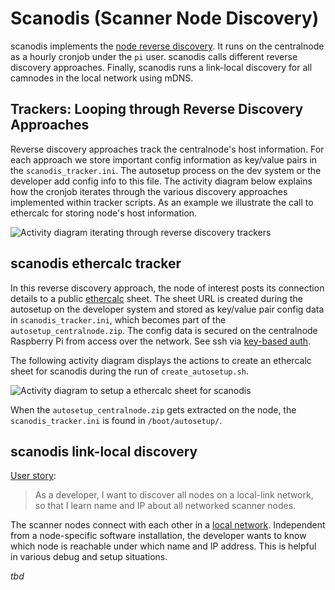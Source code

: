 # Scanodis (Scanner Node Discovery)

scanodis implements the [node reverse discovery](reverse_discovery.md). It runs on the centralnode as a hourly cronjob under the `pi` user. scanodis calls different reverse discovery approaches. Finally, scanodis runs a link-local discovery for all camnodes in the local network using mDNS.

## Trackers: Looping through Reverse Discovery Approaches

Reverse discovery approaches track the centralnode's host information. For each approach we store important config information as key/value pairs in the `scanodis_tracker.ini`. The autosetup process on the dev system or the developer add config info to this file. The activity diagram below explains how the cronjob iterates through the various discovery approaches implemented within tracker scripts. As an example we illustrate the call to ethercalc for storing node's host information.

![Activity diagram iterating through reverse discovery trackers](http://www.plantuml.com/plantuml/png/3Sqn3i8m34RXlQU02yH3DwOEt803LCQnQDJ4GVOVmV6RwKbl-RO0EqQhoxsOr95rUBqTm3SUHCw_z2aundk4kdI36fBqHf9LpjLfVRw4pTIfSM0cTmbYsMFkdaliS9PJFHB-M3QrFB4B)

## scanodis ethercalc tracker

In this reverse discovery approach, the node of interest posts its connection details to a public [ethercalc](https://ethercalc.net/) sheet. The sheet URL is created during the autosetup on the developer system and stored as key/value pair config data in `scanodis_tracker.ini`, which becomes part of the `autosetup_centralnode.zip`. The config data is secured on the centralnode Raspberry Pi from access over the network. See ssh via [key-based auth](sshkeys.md).

The following activity diagram displays the actions to create an ethercalc sheet for scanodis during the run of `create_autosetup.sh`. 

![Activity diagram to setup a ethercalc sheet for scanodis](http://www.plantuml.com/plantuml/png/3SYn3G8n30NGLM21kBYEcWqOu6H-B1AHSv3z8nYVgvxqhjqnLhKLuzB8Jzv4Gh_brTdMSwK5fjES1VCGLCDx2zdk3wYxXHoQFAaJAOezpvwrvsvi5j21mX__)

When the `autosetup_centralnode.zip` gets extracted on the node, the `scanodis_tracker.ini` is found in `/boot/autosetup/`.

## scanodis link-local discovery

[User story](https://trello.com/c/sLm77is1):
> As a developer, I want to discover all nodes on a local-link network, so that I learn name and IP about all networked scanner nodes.

The scanner nodes connect with each other in a [local network](network.md#3dscanner-network). Independent from a node-specific software installation, the developer wants to know which node is reachable under which name and IP address. This is helpful in various debug and setup situations. 


*tbd*
